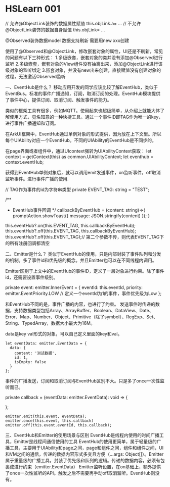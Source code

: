 # HSLearn 001

// 允许@ObjectLink装饰的数据属性赋值
this.objLink.a= ...
// 不允许@ObjectLink装饰的数据自身赋值
this.objLink= ...

@Observed装饰数据model
数据支持刷新 需要用new xxx创建

使用了@Observed和@ObjectLink，修改嵌套对象的属性，UI还是不刷新，常见的问题有以下三种形式：
1.多级嵌套，嵌套对象的类并没有添加@Observed进行监听
2.多级嵌套，嵌套对象的View组件没有抽离出来，添加@ObjectLink进行该级对象的监听绑定
3.嵌套对象，并没有new出来创建，直接赋值没有创建对象的过程，无法激活Observed监听


一、EventHub是什么？
移动应用开发的同学应该比较了解EventHub，类似于EventBus。标准的事件广播通知，订阅，取消订阅的处理。EventHub模块提供了事件中心，提供订阅、取消订阅、触发事件的能力。

类似的框架工具有很多，例如MQTT。使用起来也超级简单，从介绍上就能大体了解使用方式，见名知意的一种快捷工具。通过一个事件ID即TAG作为唯一的key，进行事件广播通知和订阅。

在ArkUI框架中，EventHub通过单例对象的形式提供，因为放在上下文里。所以每个UIAbility对应一个EventHub。不同的UIAbility的EventHub是不同步的。


在page界面或者组件中，通过UIcontext强转为UIAbilityContext获取：
let context = getContext(this) as common.UIAbilityContext;
let eventhub = context.eventHub;

获得到EventHub单例对象后，就可以调用emit发送事件，on监听事件，off取消监听事件。进行事件广播的使用.

// TAG作为事件的id为字符串类型
private EVENT_TAG: string = "TEST";

/**
* EventHub事件回调
  */
  callbackByEventHub = (content: string)=>{
  promptAction.showToast({
  message: JSON.stringify(content)
  });
  }

this.eventHub?.on(this.EVENT_TAG, this.callbackByEventHub); this.eventHub?.off(this.EVENT_TAG, this.callbackByEventHub);
this.eventHub?.off(this.EVENT_TAG);// 第二个参数不传，则代表EVENT_TAG下的所有注册回调都清空


二、Emitter是什么？
类似于EventHub的使用，只是内部封装了事件队列和分发的机制。多了事件id和优先级的概念。并且Emitter也可以在不同线程内调用。

Emitter区别于上文中的EventHub的事件ID，定义了一层对象进行约束。除了事件id，还需要设置事件级别。

private event: emitter.InnerEvent = {
eventId: this.eventId,
priority: emitter.EventPriority.LOW   // 定义一个eventId为1的事件，事件优先级为Low
};

和EventHub不同的是，事件广播的内容，也进行了约束。 发送事件时传递的数据，支持数据类型包括Array、ArrayBuffer、Boolean、DataView、Date、Error、Map、Number、Object、Primitive（除了symbol）、RegExp、Set、String、TypedArray，数据大小最大为16M。

data是key val形式的对象，可以自己定义里面的key和val。

    let eventData: emitter.EventData = {
      data: {
        content: '测试数据',
        id: 1,
        isEmpty: false
      }
    };

事件的广播发送，订阅和取消订阅与EventHub区别不大。只是多了once一次性监听而已。

private callback = (eventData: emitter.EventData): void => {

};

    emitter.emit(this.event, eventData);
    emitter.once(this.event, this.callback)
    emitter.off(this.event.eventId, this.callback);


三、EventHub和Emitter的使用场景与区别
EventHub是线程内使用的时间广播工具，Emitter是线程间通信使用的工具
EventHub的使用更简单，属于轻量级的广播工具，主要用于UIAbility和page之间，page和组件之间，组件和组件之间，UI和VM之间的通信，传递的数据内容形式多变且方便（…args: Object[]）。Emitter属于重量级的广播工具，封装了优先级和队列的逻辑。传递的数据内容，必须有包裹成进行约束（emitter.EventData）
Emitter监听设置，在on基础上，额外提供了once一次性监听的API。触发之后不需要再手动off取消监听。EventHub则没有。
